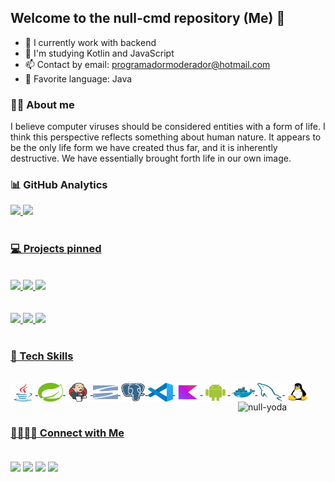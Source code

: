 ## Welcome to the null-cmd repository (Me) 👋

- 🔭 I currently work with backend
- 🌱 I'm studying Kotlin and JavaScript
- 📫 Contact by email: programadormoderador@hotmail.com
- 🤩 Favorite language: Java

### 🧔🏻 About me<br>

I believe computer viruses should be considered entities with a form of life. I think this perspective reflects something about human nature. It appears to be the only life form we have created thus far, and it is inherently destructive. We have essentially brought forth life in our own image.<br>

### 📊 GitHub Analytics<br>

<div>
  <a href="https://github.com/nuLL-cmd">
  <img height="250em"src="https://github-readme-stats.vercel.app/api?username=nuLL-cmd&show_icons=true&show=reviews,discussions_started,discussions_answered,prs_merged,prs_merged_percentage&theme=ambient_gradient&include_all_commits=true&count_private=true"/>
  <img height="250em" src="https://github-readme-stats.vercel.app/api/top-langs/?username=nuLL-cmd&layout=donut&theme=codeSTACKr"/>
</div><br>
    
### 💻 Projects pinned<br>
<div style="display: inline_block"><br>
  <a href="https://github.com/nuLL-cmd">
  <img height="120em" src="https://github-readme-stats.vercel.app/api/pin/?username=nuLL-cmd&repo=e-conommiza_app&theme=ayu-mirage"/>
  <img height="120em" src="https://github-readme-stats.vercel.app/api/pin/?username=nuLL-cmd&repo=powershell_jedi&theme=ayu-mirage"/>
  <img height="120em" src="https://github-readme-stats.vercel.app/api/pin/?username=nuLL-cmd&repo=simple-patter-strategy&theme=ayu-mirage"/>

</div><br>
<div style="display: inline_block"><br>
  <a href="https://github.com/nuLL-cmd">
  <img height="120em" src="https://github-readme-stats.vercel.app/api/pin/?username=nuLL-cmd&repo=bot_discord_zoio&theme=ayu-mirage"/>
  <img height="120em" src="https://github-readme-stats.vercel.app/api/pin/?username=nuLL-cmd&repo=banner-spring-custom&theme=ayu-mirage"/>  
  <img height="129em" src="https://github-readme-stats.vercel.app/api/pin/?username=nuLL-cmd&repo=aol_app_android_public&theme=ayu-mirage"/>  
</div><br>

### 🤖 Tech Skills<br>
<div style="display: inline_block"><br>
  <img align="center" alt="null-java" height="30" width="40" src="https://raw.githubusercontent.com/devicons/devicon/master/icons/java/java-original.svg">
  <img align="center" alt="null-spring" height="30" width="40" src="https://raw.githubusercontent.com/devicons/devicon/master/icons/spring/spring-original.svg">
  <img align="center" alt="null-jenkins" height="30" width="40" src="https://raw.githubusercontent.com/devicons/devicon/master/icons/jenkins/jenkins-original.svg">
  <img align="center" alt="null-svn" height="30" width="40" src="https://raw.githubusercontent.com/devicons/devicon/master/icons/subversion/subversion-original.svg">
  <img align="center" alt="null-postgre" height="30" width="40" src="https://raw.githubusercontent.com/devicons/devicon/master/icons/postgresql/postgresql-original.svg">
  <img align="center" alt="null-vscode" height="30" width="40" src="https://raw.githubusercontent.com/devicons/devicon/master/icons/vscode/vscode-original.svg">
  <img align="center" alt="null-kotlin" height="30" width="40" src="https://raw.githubusercontent.com/devicons/devicon/master/icons/kotlin/kotlin-original.svg">
  <img align="center" alt="null-android" height="30" width="40" src="https://raw.githubusercontent.com/devicons/devicon/master/icons/android/android-plain.svg">
  <img align="center" alt="null-docker" height="30" width="40" src="https://raw.githubusercontent.com/devicons/devicon/master/icons/docker/docker-original.svg">
  <img align="center" alt="null-mysql" height="30" width="40" src="https://raw.githubusercontent.com/devicons/devicon/master/icons/mysql/mysql-original.svg">
  <img align="center" alt="null-linux" height="30" width="40" src="https://raw.githubusercontent.com/devicons/devicon/master/icons/linux/linux-original.svg">
  <img align="right" alt="null-yoda" height="150" width="140" src="https://www.alura.com.br/artigos/assets/como-criar-um-readme-para-seu-perfil-github/imagem14.gif">
</div><br>
 
### 🤜🏻🤛🏻 Connect with Me<br><br>
 <div> 
  <a href="https://www.linkedin.com/in/marcoaj" target="_blank"><img src="https://img.shields.io/badge/LinkedIn-0077B5?style=for-the-badge&logo=linkedin&logoColor=white" target="_blank"></a>
  <a href="https://github.com/nuLL-cmd" target="_blank"><img src="https://img.shields.io/badge/GitHub-100000?style=for-the-badge&logo=github&logoColor=white" target="_blank"></a> 
  <a href="https://discord.gg/344635160576393218" target="_blank"><img src="ttps://img.shields.io/badge/Discord-7289DA?style=for-the-badge&logo=discord&logoColor=white" target="_blank"></a> 
  <a href = "mailto:programadormoderador@hotmail.com"><img src="https://img.shields.io/badge/Microsoft_Outlook-0078D4?style=for-the-badge&logo=microsoft-outlook&logoColor=white" target="_blank"></a>
</div>
